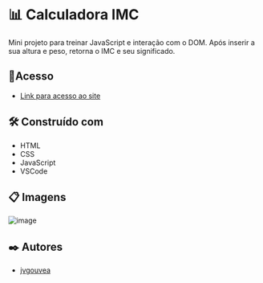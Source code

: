# 📊 Calculadora IMC

Mini projeto para treinar JavaScript e interação com o DOM. Após inserir a sua altura e peso, retorna o IMC e seu significado.

## 📌Acesso

- [Link para acesso ao site](https://calculadora-imc-chi-teal.vercel.app/)

## 🛠️ Construído com

- HTML
- CSS
- JavaScript
- VSCode

## 📋 Imagens

![image](https://user-images.githubusercontent.com/86687541/162528851-a3024174-ce21-4b2d-8be0-146c93958398.png)

## ✒️ Autores

- [jvgouvea](https://github.com/jvgouvea)
